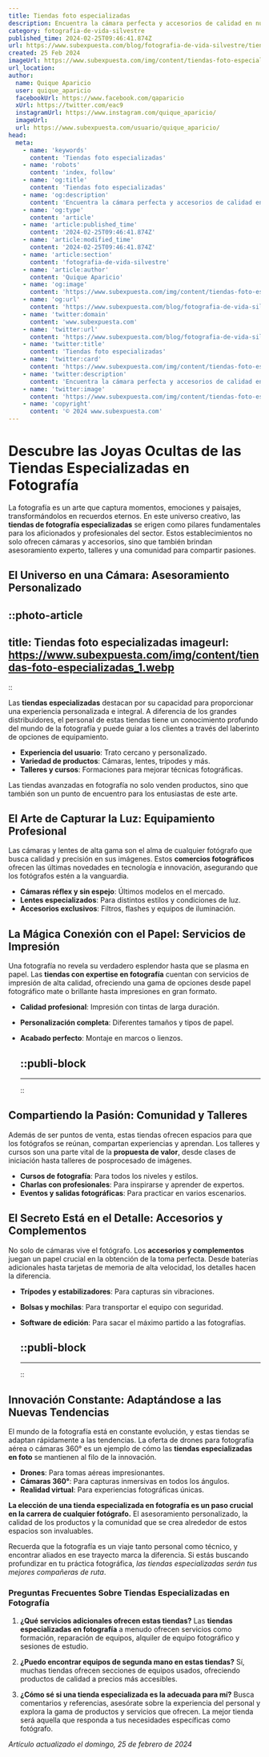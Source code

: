 ```yaml
---
title: Tiendas foto especializadas
description: Encuentra la cámara perfecta y accesorios de calidad en nuestra tienda especializada. Asesoramiento experto y servicio al cliente excepcional.
category: fotografia-de-vida-silvestre
published_time: 2024-02-25T09:46:41.874Z
url: https://www.subexpuesta.com/blog/fotografia-de-vida-silvestre/tiendas-foto-especializadas
created: 25 Feb 2024
imageUrl: https://www.subexpuesta.com/img/content/tiendas-foto-especializadas_1.webp
url_location:
author:
  name: Quique Aparicio
  user: quique_aparicio
  facebookUrl: https://www.facebook.com/qaparicio
  xUrl: https://twitter.com/eac9
  instagramUrl: https://www.instagram.com/quique_aparicio/
  imageUrl: 
  url: https://www.subexpuesta.com/usuario/quique_aparicio/
head:
  meta:
    - name: 'keywords'
      content: 'Tiendas foto especializadas'
    - name: 'robots'
      content: 'index, follow'
    - name: 'og:title'
      content: 'Tiendas foto especializadas'
    - name: 'og:description'
      content: 'Encuentra la cámara perfecta y accesorios de calidad en nuestra tienda especializada. Asesoramiento experto y servicio al cliente excepcional.'
    - name: 'og:type'
      content: 'article'
    - name: 'article:published_time'
      content: '2024-02-25T09:46:41.874Z'
    - name: 'article:modified_time'
      content: '2024-02-25T09:46:41.874Z'
    - name: 'article:section'
      content: 'fotografia-de-vida-silvestre'
    - name: 'article:author'
      content: 'Quique Aparicio'
    - name: 'og:image'
      content: 'https://www.subexpuesta.com/img/content/tiendas-foto-especializadas_1.webp'
    - name: 'og:url'
      content: 'https://www.subexpuesta.com/blog/fotografia-de-vida-silvestre/tiendas-foto-especializadas'
    - name: 'twitter:domain'
      content: 'www.subexpuesta.com'
    - name: 'twitter:url'
      content: 'https://www.subexpuesta.com/blog/fotografia-de-vida-silvestre/tiendas-foto-especializadas'
    - name: 'twitter:title'
      content: 'Tiendas foto especializadas'
    - name: 'twitter:card'
      content: 'https://www.subexpuesta.com/img/content/tiendas-foto-especializadas_1.webp'
    - name: 'twitter:description'
      content: 'Encuentra la cámara perfecta y accesorios de calidad en nuestra tienda especializada. Asesoramiento experto y servicio al cliente excepcional.'
    - name: 'twitter:image'
      content: 'https://www.subexpuesta.com/img/content/tiendas-foto-especializadas_1.webp'
    - name: 'copyright'
      content: '© 2024 www.subexpuesta.com'
---
```

# Descubre las Joyas Ocultas de las Tiendas Especializadas en Fotografía

La fotografía es un arte que captura momentos, emociones y paisajes, transformándolos en recuerdos eternos. En este universo creativo, las **tiendas de fotografía especializadas** se erigen como pilares fundamentales para los aficionados y profesionales del sector. Estos establecimientos no solo ofrecen cámaras y accesorios, sino que también brindan asesoramiento experto, talleres y una comunidad para compartir pasiones.

## El Universo en una Cámara: Asesoramiento Personalizado


::photo-article
---
title: Tiendas foto especializadas
imageurl: https://www.subexpuesta.com/img/content/tiendas-foto-especializadas_1.webp
---
::



Las **tiendas especializadas** destacan por su capacidad para proporcionar una experiencia personalizada e integral. A diferencia de los grandes distribuidores, el personal de estas tiendas tiene un conocimiento profundo del mundo de la fotografía y puede guiar a los clientes a través del laberinto de opciones de equipamiento.

- **Experiencia del usuario**: Trato cercano y personalizado.
- **Variedad de productos**: Cámaras, lentes, trípodes y más.
- **Talleres y cursos**: Formaciones para mejorar técnicas fotográficas.

Las tiendas avanzadas en fotografía no solo venden productos, sino que también son un punto de encuentro para los entusiastas de este arte.

## El Arte de Capturar la Luz: Equipamiento Profesional

Las cámaras y lentes de alta gama son el alma de cualquier fotógrafo que busca calidad y precisión en sus imágenes. Estos **comercios fotográficos** ofrecen las últimas novedades en tecnología e innovación, asegurando que los fotógrafos estén a la vanguardia.

- **Cámaras réflex y sin espejo**: Últimos modelos en el mercado.
- **Lentes especializados**: Para distintos estilos y condiciones de luz.
- **Accesorios exclusivos**: Filtros, flashes y equipos de iluminación.

## La Mágica Conexión con el Papel: Servicios de Impresión

Una fotografía no revela su verdadero esplendor hasta que se plasma en papel. Las **tiendas con expertise en fotografía** cuentan con servicios de impresión de alta calidad, ofreciendo una gama de opciones desde papel fotográfico mate o brillante hasta impresiones en gran formato.

- **Calidad profesional**: Impresión con tintas de larga duración.
- **Personalización completa**: Diferentes tamaños y tipos de papel.
- **Acabado perfecto**: Montaje en marcos o lienzos.


  ::publi-block
  ---
  ---
  ::
  
  

## Compartiendo la Pasión: Comunidad y Talleres

Además de ser puntos de venta, estas tiendas ofrecen espacios para que los fotógrafos se reúnan, compartan experiencias y aprendan. Los talleres y cursos son una parte vital de la **propuesta de valor**, desde clases de iniciación hasta talleres de posprocesado de imágenes.

- **Cursos de fotografía**: Para todos los niveles y estilos.
- **Charlas con profesionales**: Para inspirarse y aprender de expertos.
- **Eventos y salidas fotográficas**: Para practicar en varios escenarios.

## El Secreto Está en el Detalle: Accesorios y Complementos

No solo de cámaras vive el fotógrafo. Los **accesorios y complementos** juegan un papel crucial en la obtención de la toma perfecta. Desde baterías adicionales hasta tarjetas de memoria de alta velocidad, los detalles hacen la diferencia.

- **Trípodes y estabilizadores**: Para capturas sin vibraciones.
- **Bolsas y mochilas**: Para transportar el equipo con seguridad.
- **Software de edición**: Para sacar el máximo partido a las fotografías.


  ::publi-block
  ---
  ---
  ::
  
  

## Innovación Constante: Adaptándose a las Nuevas Tendencias

El mundo de la fotografía está en constante evolución, y estas tiendas se adaptan rápidamente a las tendencias. La oferta de drones para fotografía aérea o cámaras 360° es un ejemplo de cómo las **tiendas especializadas en foto** se mantienen al filo de la innovación.

- **Drones**: Para tomas aéreas impresionantes.
- **Cámaras 360°**: Para capturas inmersivas en todos los ángulos.
- **Realidad virtual**: Para experiencias fotográficas únicas.

**La elección de una tienda especializada en fotografía es un paso crucial en la carrera de cualquier fotógrafo.** El asesoramiento personalizado, la calidad de los productos y la comunidad que se crea alrededor de estos espacios son invaluables. 

Recuerda que la fotografía es un viaje tanto personal como técnico, y encontrar aliados en ese trayecto marca la diferencia. Si estás buscando profundizar en tu práctica fotográfica, *las tiendas especializadas serán tus mejores compañeras de ruta*.

### Preguntas Frecuentes Sobre Tiendas Especializadas en Fotografía

1. **¿Qué servicios adicionales ofrecen estas tiendas?**
   Las **tiendas especializadas en fotografía** a menudo ofrecen servicios como formación, reparación de equipos, alquiler de equipo fotográfico y sesiones de estudio.

2. **¿Puedo encontrar equipos de segunda mano en estas tiendas?**
   Sí, muchas tiendas ofrecen secciones de equipos usados, ofreciendo productos de calidad a precios más accesibles.

3. **¿Cómo sé si una tienda especializada es la adecuada para mí?**
   Busca comentarios y referencias, asesórate sobre la experiencia del personal y explora la gama de productos y servicios que ofrecen. La mejor tienda será aquella que responda a tus necesidades específicas como fotógrafo.

_Artículo actualizado el domingo, 25 de febrero de 2024_